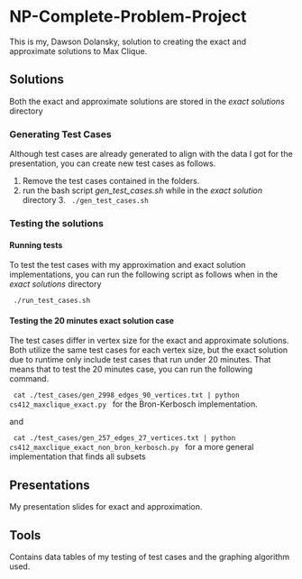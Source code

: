 # NP-Complete-Problem-Project
This is my, Dawson Dolansky, solution to creating the exact and approximate solutions to Max Clique.

## Solutions
Both the exact and approximate solutions are stored in the *exact solutions* directory

### Generating Test Cases
Although test cases are already generated to align with the data I got for the presentation, you can create new test cases as follows. 
1. Remove the test cases contained in the folders.
2. run the bash script *gen_test_cases.sh* while in the *exact solution* directory
   3. <code> ./gen_test_cases.sh </code>

### Testing the solutions
#### Running tests
To test the test cases with my approximation and exact solution implementations, you can run the following script as follows when in the *exact solutions* directory

<code> ./run_test_cases.sh </code>

#### Testing the 20 minutes exact solution case
The test cases differ in vertex size for the exact and approximate solutions. Both utilize the same test cases for each vertex size, but the exact solution due to runtime only include test cases that run under 20 minutes. 
That means that to test the 20 minutes case, you can run the following command.

<code> cat ./test_cases/gen_2998_edges_90_vertices.txt | python cs412_maxclique_exact.py </code> for the Bron-Kerbosch implementation.

and

<code> cat ./test_cases/gen_257_edges_27_vertices.txt | python cs412_maxclique_exact_non_bron_kerbosch.py </code> for a more general implementation that finds all subsets

## Presentations
My presentation slides for exact and approximation.

## Tools
Contains data tables of my testing of test cases and the graphing algorithm used.
